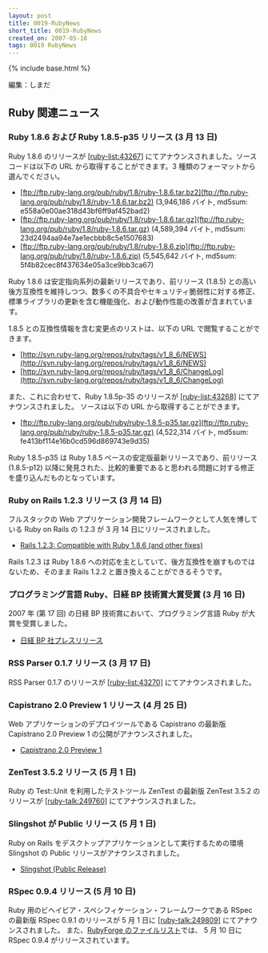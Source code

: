 ```yaml
---
layout: post
title: 0019-RubyNews
short_title: 0019-RubyNews
created_on: 2007-05-18
tags: 0019 RubyNews
---
```

{% include base.html %}


編集：しまだ

## Ruby 関連ニュース

### Ruby 1.8.6 および Ruby 1.8.5-p35 リリース (3 月 13 日)

Ruby 1.8.6 のリリースが [[ruby-list:43267]](http://blade.nagaokaut.ac.jp/cgi-bin/scat.rb/ruby/ruby-list/43267) にてアナウンスされました。ソースコードは以下の URL から取得することができます。3 種類のフォーマットから選んでください。

* [ftp://ftp.ruby-lang.org/pub/ruby/1.8/ruby-1.8.6.tar.bz2](ftp://ftp.ruby-lang.org/pub/ruby/1.8/ruby-1.8.6.tar.bz2)  (3,946,186 バイト, md5sum: e558a0e00ae318d43bf6ff9af452bad2)
* [ftp://ftp.ruby-lang.org/pub/ruby/1.8/ruby-1.8.6.tar.gz](ftp://ftp.ruby-lang.org/pub/ruby/1.8/ruby-1.8.6.tar.gz)  (4,589,394 バイト, md5sum: 23d2494aa94e7ae1ecbbb8c5e1507683)
* [ftp://ftp.ruby-lang.org/pub/ruby/1.8/ruby-1.8.6.zip](ftp://ftp.ruby-lang.org/pub/ruby/1.8/ruby-1.8.6.zip)  (5,545,642 バイト, md5sum: 5f4b82cec8f437634e05a3ce9bb3ca67)


Ruby 1.8.6 は安定指向系列の最新リリースであり、前リリース (1.8.5) との高い後方互換性を維持しつつ、数多くの不具合やセキュリティ脆弱性に対する修正、標準ライブラリの更新を含む機能強化、および動作性能の改善が含まれています。

1.8.5 との互換性情報を含む変更点のリストは、以下の URL で閲覧することができます。

* [http://svn.ruby-lang.org/repos/ruby/tags/v1_8_6/NEWS](http://svn.ruby-lang.org/repos/ruby/tags/v1_8_6/NEWS)
* [http://svn.ruby-lang.org/repos/ruby/tags/v1_8_6/ChangeLog](http://svn.ruby-lang.org/repos/ruby/tags/v1_8_6/ChangeLog)


また、これに合わせて、Ruby 1.8.5p-35 のリリースが [[ruby-list:43268]](http://blade.nagaokaut.ac.jp/cgi-bin/scat.rb/ruby/ruby-list/43268) にてアナウンスされました。
ソースは以下の URL から取得することができます。

* [ftp://ftp.ruby-lang.org/pub/ruby/ruby-1.8.5-p35.tar.gz](ftp://ftp.ruby-lang.org/pub/ruby/ruby-1.8.5-p35.tar.gz) (4,522,314 バイト, md5sum: fe413bf114e16b0cd596d869743e9d35)


Ruby 1.8.5-p35 は Ruby 1.8.5 ベースの安定版最新リリースであり、前リリース (1.8.5-p12) 以降に発見された、比較的重要であると思われる問題に対する修正を盛り込んだものとなっています。

### Ruby on Rails 1.2.3 リリース (3 月 14 日)

フルスタックの Web アプリケーション開発フレームワークとして人気を博している Ruby on Rails の 1.2.3 が 3 月 14 日にリリースされました。

* [Rails 1.2.3: Compatible with Ruby 1.8.6 (and other fixes)](http://weblog.rubyonrails.org/2007/3/14/rails-1-2-3-compatible-with-ruby-1-8-6-and-other-fixes)


Rails 1.2.3 は Ruby 1.8.6 への対応を主としていて、後方互換性を崩すものではないため、そのまま Rails 1.2.2 と置き換えることができるそうです。

### プログラミング言語 Ruby、日経 BP 技術賞大賞受賞 (3 月 16 日)

2007 年 (第 17 回) の日経 BP 技術賞において、プログラミング言語 Ruby が大賞を受賞しました。

* [日経 BP 社プレスリリース](http://corporate.nikkeibp.co.jp/information/newsrelease/newsrelease20070316.html)


### RSS Parser 0.1.7 リリース (3 月 17 日)

RSS Parser 0.1.7 のリリースが [[ruby-list:43270]](http://blade.nagaokaut.ac.jp/cgi-bin/scat.rb/ruby/ruby-list/43270) にてアナウンスされました。

### Capistrano 2.0 Preview 1 リリース (4 月 25 日)

Web アプリケーションのデプロイツールである Capistrano の最新版 Capistrano 2.0 Preview 1 の公開がアナウンスされました。

* [Capistrano 2.0 Preview 1](http://weblog.rubyonrails.org/2007/4/25/capistrano-2-0-preview-1)


### ZenTest 3.5.2 リリース (5 月 1 日)

Ruby の Test::Unit を利用したテストツール ZenTest の最新版 ZenTest 3.5.2 のリリースが [[ruby-talk:249760]](http://blade.nagaokaut.ac.jp/cgi-bin/scat.rb/ruby/ruby-talk/249760) にてアナウンスされました。

### Slingshot が Public リリース (5 月 1 日)

Ruby on Rails をデスクトップアプリケーションとして実行するための環境 Slingshot の Public リリースがアナウンスされました。

* [Slingshot (Public Release)](http://joyeur.com/2007/05/01/slingshot-public-release)


### RSpec 0.9.4 リリース (5 月 10 日)

Ruby 用のビヘイビア・スペシフィケーション・フレームワークである RSpec の最新版 RSpec 0.9.1 のリリースが 5 月 1 日に [[ruby-talk:249809]](http://blade.nagaokaut.ac.jp/cgi-bin/scat.rb/ruby/ruby-talk/249809) にてアナウンスされました。
また、[RubyForge のファイルリスト](http://rubyforge.org/frs/?group_id=797)では、 5 月 10 日に RSpec 0.9.4 がリリースされています。


